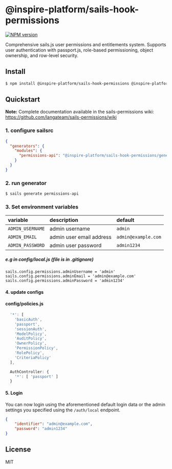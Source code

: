 # @inspire-platform/sails-hook-permissions

[![NPM version][npm-image]][npm-url]

Comprehensive sails.js user permissions and entitlements system. Supports user authentication with passport.js, role-based permissioning, object ownership, and row-level security.

## Install
```sh
$ npm install @inspire-platform/sails-hook-permissions @inspire-platform/sails-hook-auth --save
```

## Quickstart

**Note:** Complete documentation available in the sails-permissions wiki: https://github.com/langateam/sails-permissions/wiki

### 1. configure sailsrc

```json
{
  "generators": {
    "modules": {
      "permissions-api": "@inspire-platform/sails-hook-permissions/generator"
    }
  }
}
```

### 2. run generator

```sh
$ sails generate permissions-api
```

### 3. Set environment variables

| variable | description | default |
|:---|:---|:---|
| `ADMIN_USERNAME` | admin username | `admin` |
| `ADMIN_EMAIL` | admin user email address | `admin@example.com` |
| `ADMIN_PASSWORD` | admin user password | `admin1234` |

##### e.g in config/local.js (file is in .gitignore)
```
sails.config.permissions.adminUsername = 'admin'
sails.config.permissions.adminEmail = 'admin@example.com'
sails.config.permissions.adminPassword = 'admin1234'
```
#### 4. update configs

#### config/policies.js
```js
  '*': [
    'basicAuth',
    'passport',
    'sessionAuth',
    'ModelPolicy',
    'AuditPolicy',
    'OwnerPolicy',
    'PermissionPolicy',
    'RolePolicy',
    'CriteriaPolicy'
  ],

  AuthController: {
    '*': [ 'passport' ]
  }
```

#### 5. Login
You can now login using the aforementioned default login data or the admin settings you specified using the `/auth/local` endpoint.
```json
{
    "identifier": "admin@example.com",
    "password": "admin1234"
}
```

## License
MIT

[npm-image]: https://img.shields.io/npm/v/@inspire-platform/sails-hook-permissions.svg?style=flat-square
[npm-url]: https://npmjs.org/package/@inspire-platform/sails-hook-permissions
